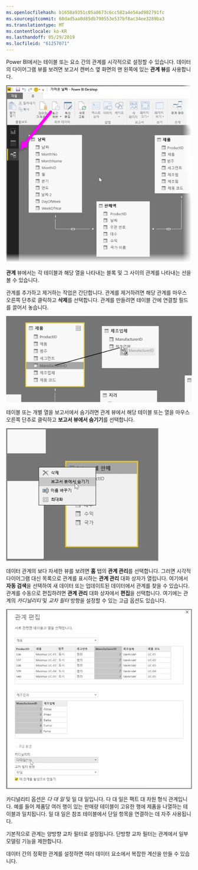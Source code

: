 ```yaml
---
ms.openlocfilehash: b1658a9351c05a8673c6cc582a4e54ad982791fc
ms.sourcegitcommit: 60dad5aa0d85db790553e537bf8ac34ee3289ba3
ms.translationtype: MT
ms.contentlocale: ko-KR
ms.lasthandoff: 05/29/2019
ms.locfileid: "61257071"
---
```

Power BI에서는 테이블 또는 요소 간의 관계를 시각적으로 설정할 수 있습니다. 데이터의 다이어그램 뷰를 보려면 보고서 캔버스 옆 화면의 맨 왼쪽에 있는 **관계 뷰**를 사용합니다.

![](media/2-2-manage-data-relationships/2-2_1.png)

**관계** 뷰에서는 각 테이블과 해당 열을 나타내는 블록 및 그 사이의 관계를 나타내는 선을 볼 수 있습니다.

관계를 추가하고 제거하는 작업은 간단합니다. 관계를 제거하려면 해당 관계를 마우스 오른쪽 단추로 클릭하고 **삭제**를 선택합니다. 관계를 만들려면 테이블 간에 연결할 필드를 끌어서 놓습니다.

![](media/2-2-manage-data-relationships/2-2_2.png)

테이블 또는 개별 열을 보고서에서 숨기려면 관계 뷰에서 해당 테이블 또는 열을 마우스 오른쪽 단추로 클릭하고 **보고서 뷰에서 숨기기**를 선택합니다.

![](media/2-2-manage-data-relationships/2-2_3.png)

데이터 관계의 보다 자세한 뷰를 보려면 **홈** 탭의 **관계 관리**를 선택합니다. 그러면 시각적 다이어그램 대신 목록으로 관계를 표시하는 **관계 관리** 대화 상자가 열립니다. 여기에서 **자동 검색**을 선택하여 새 데이터 또는 업데이트된 데이터에서 관계를 찾을 수 있습니다. 관계를 수동으로 편집하려면 **관계 관리** 대화 상자에서 **편집**을 선택합니다. 여기에는 관계의 *카디널리티* 및 *교차 필터* 방향을 설정할 수 있는 고급 옵션도 있습니다.

![](media/2-2-manage-data-relationships/2-2_4.png)

카디널리티 옵션은 *다 대 일* 및 일 대 일입니다.  다 대 일은 팩트 대 차원 형식 관계입니다. 예를 들어 제품당 여러 행이 있는 판매량 테이블이 고유한 행에 제품을 나열하는 테이블과 일치됩니다.  일 대 일은 참조 테이블에서 단일 항목을 연결하는 데 자주 사용됩니다. 

기본적으로 관계는 양방향 교차 필터로 설정됩니다. 단방향 교차 필터는 관계에서 일부 모델링 기능을 제한합니다.

데이터 간의 정확한 관계를 설정하면 여러 데이터 요소에서 복잡한 계산을 만들 수 있습니다.

